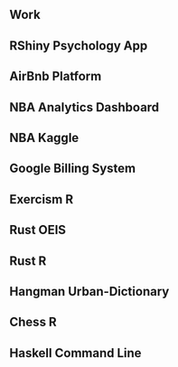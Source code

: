 ## Work 

## RShiny Psychology App

## AirBnb Platform 

## NBA Analytics Dashboard 

## NBA Kaggle

## Google Billing System

## Exercism R

## Rust OEIS

## Rust R

## Hangman Urban-Dictionary

## Chess R

## Haskell Command Line

